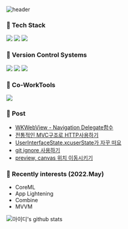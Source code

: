 ![header](https://capsule-render.vercel.app/api?type=waving&color=FD866E&height=270&section=header&text=Welcome&fontSize=90&fontColor=FFFFFF)

### 📌 Tech Stack

![](https://img.shields.io/badge/Swift-F05138?style=flat-square&logo=Swift&logoColor=white) ![](https://img.shields.io/badge/Objc-F05138?style=flat-squaree&logo=Swift&logoColor=white) ![](https://img.shields.io/badge/Python-3766AB?flat-squaree&logo=Python&logoColor=white)

### 📌 Version Control Systems

![](https://img.shields.io/badge/GitHub-181717?flat-square&logo=Github&logoColor=white) ![](https://img.shields.io/badge/GitLab-FC6D26?style=flat-square&logo=Gitlab&logoColor=white) ![](https://img.shields.io/badge/SourceTree-0052CC?style=flat-square&logo=Sourcetree&logoColor=whit)

### 📌 Co-WorkTools

![](https://img.shields.io/badge/RedMine-B32024?style=flat-square&logo=Redmine&logoColor=white)

### 📌 Post
<!-- BLOG-POST-LIST:START -->
- [WKWebView - Navigation Delegate함수](https://h1guitar.tistory.com/284)
- [전통적인 MVC구조로 HTTP사용하기](https://h1guitar.tistory.com/283)
- [UserInterfaceState.xcuserState가 자꾸 떠요](https://h1guitar.tistory.com/282)
- [git ignore 사용하기](https://h1guitar.tistory.com/281)
- [preview, canvas 위치 이동시키기](https://h1guitar.tistory.com/280)
<!-- BLOG-POST-LIST:END -->


### 📌 Recently interests (2022.May)

- CoreML
- App Lightening
- Combine
- MVVM

![아이디's github stats](https://github-readme-stats.vercel.app/api?username=isgeekcode&show_icons=true)
